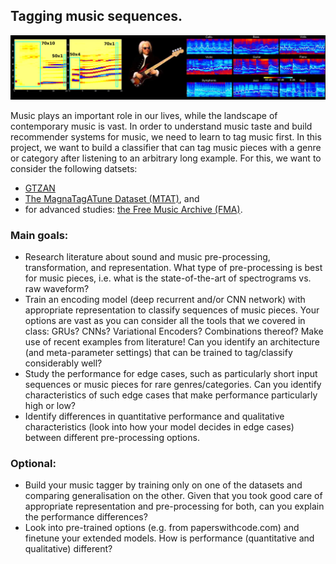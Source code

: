 ## Tagging music sequences.

![](mp_musictag.png)

Music plays an important role in our lives, while the landscape of contemporary music is vast. In order to understand music taste and build recommender systems for music, we need to learn to tag music first. In this project, we want to build a classifier that can tag music pieces with a genre or category after listening to an arbitrary long example. For this, we want to consider the following datsets:
- [GTZAN](https://www.kaggle.com/datasets/andradaolteanu/gtzan-dataset-music-genre-classification) 
- [The MagnaTagATune Dataset (MTAT)](https://mirg.city.ac.uk/codeapps/the-magnatagatune-dataset), and 
- for advanced studies: [the Free Music Archive (FMA)](http://freemusicarchive.org/).

### Main goals:

- Research literature about sound and music pre-processing, transformation, and representation. What type of pre-processing is best for music pieces, i.e. what is the state-of-the-art of spectrograms vs. raw waveform?
- Train an encoding model (deep recurrent and/or CNN network) with appropriate representation to classify sequences of music pieces. Your options are vast as you can consider all the tools that we covered in class: GRUs? CNNs? Variational Encoders? Combinations thereof? Make use of recent examples from literature! Can you identify an architecture (and meta-parameter settings) that can be trained to tag/classify considerably well?
- Study the performance for edge cases, such as particularly short input sequences or music pieces for rare genres/categories. Can you identify characteristics of such edge cases that make performance particularly high or low?
- Identify differences in quantitative performance and qualitative characteristics (look into how your model decides in edge cases) between different pre-processing options.

### Optional:

- Build your music tagger by training only on one of the datasets and comparing generalisation on the other. Given that you took good care of appropriate representation and pre-processing for both, can you explain the performance differences?
- Look into pre-trained options (e.g. from paperswithcode.com) and finetune your extended models. How is performance (quantitative and qualitative) different?
